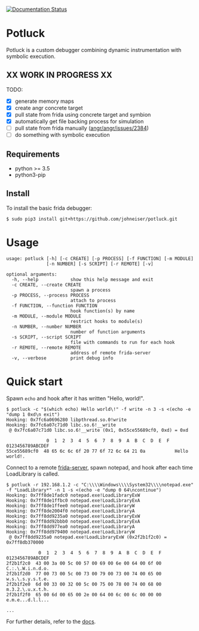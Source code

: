 [![Documentation Status](https://readthedocs.org/projects/frida-potluck/badge/?version=latest)](https://frida-potluck.readthedocs.io/en/latest/?badge=latest)

# Potluck

Potluck is a custom debugger combining dynamic instrumentation with symbolic execution.

## XX WORK IN PROGRESS XX

TODO:
- [x] generate memory maps
- [x] create angr concrete target
- [x] pull state from frida using concrete target and symbion
- [x] automatically get file backing process for simulation
- [ ] pull state from frida manually ([angr/angr/issues/2384](https://github.com/angr/angr/issues/2384))
- [ ] do something with symbolic execution

## Requirements

- python >= 3.5
- python3-pip

## Install

To install the basic frida debugger:

```
$ sudo pip3 install git+https://github.com/johneiser/potluck.git
```

<!--
To add support for angr symbolic execution:
```
$ sudo pip3 install potluck[angr]
```
-->


# Usage


```
usage: potluck [-h] [-c CREATE] [-p PROCESS] [-f FUNCTION] [-m MODULE]
               [-n NUMBER] [-s SCRIPT] [-r REMOTE] [-v]

optional arguments:
  -h, --help            show this help message and exit
  -c CREATE, --create CREATE
                        spawn a process
  -p PROCESS, --process PROCESS
                        attach to process
  -f FUNCTION, --function FUNCTION
                        hook function(s) by name
  -m MODULE, --module MODULE
                        restrict hooks to module(s)
  -n NUMBER, --number NUMBER
                        number of function arguments
  -s SCRIPT, --script SCRIPT
                        file with commands to run for each hook
  -r REMOTE, --remote REMOTE
                        address of remote frida-server
  -v, --verbose         print debug info
```


# Quick start

Spawn `echo` and hook after it has written "Hello, world!".
```
$ potluck -c "$(which echo) Hello world\!" -f write -n 3 -s <(echo -e "dump 1 0xd\n exit")
Hooking: 0x7fc6a0696280 libpthread.so.0!write
Hooking: 0x7fc6a07c71d0 libc.so.6!__write
 @ 0x7fc6a07c71d0 libc.so.6!__write (0x1, 0x55ce55689cf0, 0xd) = 0xd

               0  1  2  3  4  5  6  7  8  9  A  B  C  D  E  F  0123456789ABCDEF
55ce55689cf0  48 65 6c 6c 6f 20 77 6f 72 6c 64 21 0a           Hello world!.
```

Connect to a remote [frida-server](https://github.com/frida/frida/releases), spawn notepad, and hook after each time LoadLibrary is called.
```
$ potluck -r 192.168.1.2 -c "C:\\\\Windows\\\\System32\\\\notepad.exe" -f "LoadLibrary*" -n 1 -s <(echo -e "dump 0 64\ncontinue")
Hooking: 0x7ff8de1fadc0 notepad.exe!LoadLibraryExW
Hooking: 0x7ff8de1ffbc0 notepad.exe!LoadLibraryExA
Hooking: 0x7ff8de1ffee0 notepad.exe!LoadLibraryW
Hooking: 0x7ff8de2004f0 notepad.exe!LoadLibraryA
Hooking: 0x7ff8dd9235a0 notepad.exe!LoadLibraryExW
Hooking: 0x7ff8dd92bbb0 notepad.exe!LoadLibraryExA
Hooking: 0x7ff8dd977ea0 notepad.exe!LoadLibraryA
Hooking: 0x7ff8dd979400 notepad.exe!LoadLibraryW
 @ 0x7ff8dd9235a0 notepad.exe!LoadLibraryExW (0x2f2b1f2c0) = 0x7ff8db370000

            0  1  2  3  4  5  6  7  8  9  A  B  C  D  E  F  0123456789ABCDEF
2f2b1f2c0  43 00 3a 00 5c 00 57 00 69 00 6e 00 64 00 6f 00  C.:.\.W.i.n.d.o.
2f2b1f2d0  77 00 73 00 5c 00 73 00 79 00 73 00 74 00 65 00  w.s.\.s.y.s.t.e.
2f2b1f2e0  6d 00 33 00 32 00 5c 00 75 00 78 00 74 00 68 00  m.3.2.\.u.x.t.h.
2f2b1f2f0  65 00 6d 00 65 00 2e 00 64 00 6c 00 6c 00 00 00  e.m.e...d.l.l...

...
```

For further details, refer to the [docs](https://frida-potluck.readthedocs.io/en/latest/).
